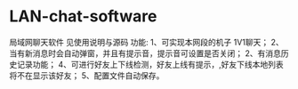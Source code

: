 # LAN-chat-software
局域网聊天软件
见使用说明与源码
功能:
1、可实现本网段的机子 1V1聊天；
2、当有新消息时会自动弹窗，并且有提示音，提示音可设置是否关闭；
2、有消息历史记录功能；
4、可进行好友上下线检测，好友上线有提示，,好友下线本地列表将不在显示该好友；
5、配置文件自动保存。
